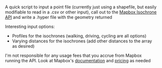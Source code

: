 A quick script to input a point file (currently just using a shapefile, but easily modifiable to read in a .csv or other input), call out to the [Mapbox Isochrone API](https://docs.mapbox.com/playground/isochrone/) and write a .hyper file with the geometry returned

Interesting input options:
* Profiles for the isochrones (walking, driving, cycling are all options)
* Varying distances for the isochrones (add other distances to the array as desired)


I'm not responsible for any usage fees that you accrue from Mapbox running the API.  Look at Mapbox's [documentation](https://docs.mapbox.com/api/navigation/isochrone/) and [pricing](https://docs.mapbox.com/api/navigation/isochrone/#isochrone-api-pricing) as needed 
